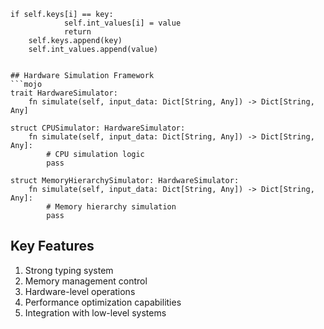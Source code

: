     if self.keys[i] == key:
                self.int_values[i] = value
                return
        self.keys.append(key)
        self.int_values.append(value)
```

## Hardware Simulation Framework
```mojo
trait HardwareSimulator:
    fn simulate(self, input_data: Dict[String, Any]) -> Dict[String, Any]

struct CPUSimulator: HardwareSimulator:
    fn simulate(self, input_data: Dict[String, Any]) -> Dict[String, Any]:
        # CPU simulation logic
        pass

struct MemoryHierarchySimulator: HardwareSimulator:
    fn simulate(self, input_data: Dict[String, Any]) -> Dict[String, Any]:
        # Memory hierarchy simulation
        pass
```

## Key Features
1. Strong typing system
2. Memory management control
3. Hardware-level operations
4. Performance optimization capabilities
5. Integration with low-level systems